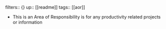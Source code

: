 filters:: {}
up:: [[readme]] 
tags:: [[aor]]

- This is an Area of Responsibility is for any productivity related projects or information